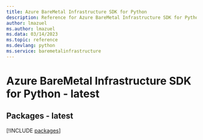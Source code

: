 ```yaml
---
title: Azure BareMetal Infrastructure SDK for Python
description: Reference for Azure BareMetal Infrastructure SDK for Python
author: lmazuel
ms.author: lmazuel
ms.data: 03/14/2023
ms.topic: reference
ms.devlang: python
ms.service: baremetalinfrastructure
---
```

# Azure BareMetal Infrastructure SDK for Python - latest
## Packages - latest
[!INCLUDE [packages](baremetal-infrastructure-index.md)]